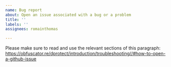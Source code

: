 ```yaml
---
name: Bug report
about: Open an issue associated with a bug or a problem
title: ''
labels: ''
assignees: romainthomas

---
```


Please make sure to read and use the relevant sections of this
paragraph: https://obfuscator.re/dprotect/introduction/troubleshooting//#how-to-open-a-github-issue
